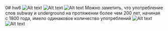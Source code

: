 0# hw6
![Alt text](https://sun9-2.userapi.com/c840530/v840530697/73f4f/w38IpX-nLTA.jpg)
![Alt text](https://pp.userapi.com/c847219/v847219697/1d664/pVDprfZYUaM.jpg)
![Alt text](https://pp.userapi.com/c847219/v847219697/1d6d6/spiU_7b4kS8.jpg) 
Можно заметить, что употребление слов subway и underground на протяжении более чем 200 лет, начиная с 1800 года, имело одинаковое количество употреблений
![Alt text](https://pp.userapi.com/c830609/v830609594/c6c6b/Ascvl-DF_BI.jpg)
![Alt text](https://pp.userapi.com/c830609/v830609594/c6c7e/spsAIMcAq70.jpg)
